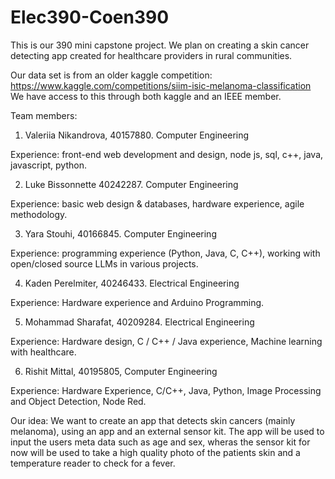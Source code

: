 # Elec390-Coen390

This is our 390 mini capstone project. We plan on creating a skin cancer detecting app created for healthcare providers in rural communities.

Our data set is from an older kaggle competition: https://www.kaggle.com/competitions/siim-isic-melanoma-classification
We have access to this through both kaggle and an IEEE member.

Team members:

1. Valeriia Nikandrova, 40157880. Computer Engineering

Experience: front-end web development and design, node js, sql, c++, java, javascript, python.

2. Luke Bissonnette 40242287. Computer Engineering

Experience: basic web design & databases, hardware experience, agile methodology.

3. Yara Stouhi, 40166845. Computer Engineering

Experience: programming experience (Python, Java, C, C++), working with open/closed source LLMs in various projects.

4. Kaden Perelmiter, 40246433. Electrical Engineering

Experience: Hardware experience and Arduino Programming.

5. Mohammad Sharafat, 40209284. Electrical Engineering

Experience: Hardware design, C / C++ / Java experience, Machine learning with healthcare.

6. Rishit Mittal, 40195805, Computer Engineering

Experience: Hardware Experience, C/C++, Java, Python, Image Processing and Object Detection, Node Red.

Our idea: We want to create an app that detects skin cancers (mainly melanoma), using an app and an external sensor kit. The app will be used to input the users meta data such as age and sex, wheras the sensor kit for now will be used to take a high quality photo of the patients skin and a temperature reader to check for a fever.
